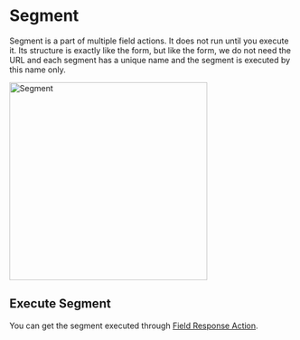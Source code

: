 # Segment

Segment is a part of multiple field actions. It does not run until you execute it. Its structure is exactly like the form, but like the form, we do not need the URL and each segment has a unique name and the segment is executed by this name only.

<img src="/image/segment-01.png" width="350" height="350" alt="Segment">

## Execute Segment

You can get the segment executed through [Field Response Action](field.html#field-response-action).